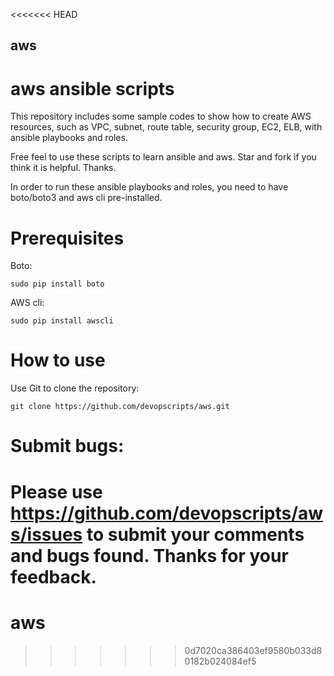 <<<<<<< HEAD
## aws
aws ansible scripts
==============

This repository includes some sample codes to show how to create AWS resources, such as VPC, subnet, route table, security group, EC2, ELB, with ansible playbooks and roles.

Free feel to use these scripts to learn ansible and aws. Star and fork if you think it is helpful. Thanks.

In order to run these ansible playbooks and roles, you need to have boto/boto3 and aws cli pre-installed. 
# Prerequisites
Boto: 
```
sudo pip install boto
```
AWS cli:
```
sudo pip install awscli
```

# How to use
Use Git to clone the repository:
```
git clone https://github.com/devopscripts/aws.git
```

# Submit bugs:
Please use https://github.com/devopscripts/aws/issues to submit your comments and bugs found. Thanks for your feedback.
=======
# aws
>>>>>>> 0d7020ca386403ef9580b033d80182b024084ef5

